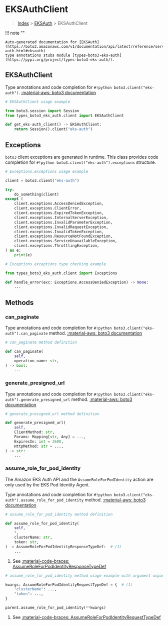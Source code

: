 # EKSAuthClient

> [Index](../README.md) > [EKSAuth](./README.md) > EKSAuthClient

!!! note ""

    Auto-generated documentation for [EKSAuth](https://boto3.amazonaws.com/v1/documentation/api/latest/reference/services/eks-auth.html#eksauth)
    type annotations stubs module [types-boto3-eks-auth](https://pypi.org/project/types-boto3-eks-auth/).

## EKSAuthClient

Type annotations and code completion for `#!python boto3.client("eks-auth")`.
[:material-aws: boto3 documentation](https://boto3.amazonaws.com/v1/documentation/api/latest/reference/services/eks-auth.html#EKSAuth.Client)

```python
# EKSAuthClient usage example

from boto3.session import Session
from types_boto3_eks_auth.client import EKSAuthClient

def get_eks-auth_client() -> EKSAuthClient:
    return Session().client("eks-auth")
```

## Exceptions


`boto3` client exceptions are generated in runtime.
This class provides code completion for `#!python boto3.client("eks-auth").exceptions` structure.

```python
# Exceptions.exceptions usage example

client = boto3.client("eks-auth")

try:
    do_something(client)
except (
    client.exceptions.AccessDeniedException,
    client.exceptions.ClientError,
    client.exceptions.ExpiredTokenException,
    client.exceptions.InternalServerException,
    client.exceptions.InvalidParameterException,
    client.exceptions.InvalidRequestException,
    client.exceptions.InvalidTokenException,
    client.exceptions.ResourceNotFoundException,
    client.exceptions.ServiceUnavailableException,
    client.exceptions.ThrottlingException,
) as e:
    print(e)
```

```python
# Exceptions.exceptions type checking example

from types_boto3_eks_auth.client import Exceptions

def handle_error(exc: Exceptions.AccessDeniedException) -> None:
    ...
```


## Methods


### can\_paginate



Type annotations and code completion for `#!python boto3.client("eks-auth").can_paginate` method.
[:material-aws: boto3 documentation](https://boto3.amazonaws.com/v1/documentation/api/latest/reference/services/eks-auth/client/can_paginate.html)

```python
# can_paginate method definition

def can_paginate(
    self,
    operation_name: str,
) -> bool:
    ...
```


### generate\_presigned\_url



Type annotations and code completion for `#!python boto3.client("eks-auth").generate_presigned_url` method.
[:material-aws: boto3 documentation](https://boto3.amazonaws.com/v1/documentation/api/latest/reference/services/eks-auth/client/generate_presigned_url.html)

```python
# generate_presigned_url method definition

def generate_presigned_url(
    self,
    ClientMethod: str,
    Params: Mapping[str, Any] = ...,
    ExpiresIn: int = 3600,
    HttpMethod: str = ...,
) -> str:
    ...
```


### assume\_role\_for\_pod\_identity

The Amazon EKS Auth API and the <code>AssumeRoleForPodIdentity</code> action
are only used by the EKS Pod Identity Agent.

Type annotations and code completion for `#!python boto3.client("eks-auth").assume_role_for_pod_identity` method.
[:material-aws: boto3 documentation](https://boto3.amazonaws.com/v1/documentation/api/latest/reference/services/eks-auth/client/assume_role_for_pod_identity.html)

```python
# assume_role_for_pod_identity method definition

def assume_role_for_pod_identity(
    self,
    *,
    clusterName: str,
    token: str,
) -> AssumeRoleForPodIdentityResponseTypeDef:  # (1)
    ...
```

1. See [:material-code-braces: AssumeRoleForPodIdentityResponseTypeDef](./type_defs.md#assumeroleforpodidentityresponsetypedef)


```python
# assume_role_for_pod_identity method usage example with argument unpacking

kwargs: AssumeRoleForPodIdentityRequestTypeDef = {  # (1)
    "clusterName": ...,
    "token": ...,
}

parent.assume_role_for_pod_identity(**kwargs)
```

1. See [:material-code-braces: AssumeRoleForPodIdentityRequestTypeDef](./type_defs.md#assumeroleforpodidentityrequesttypedef)




